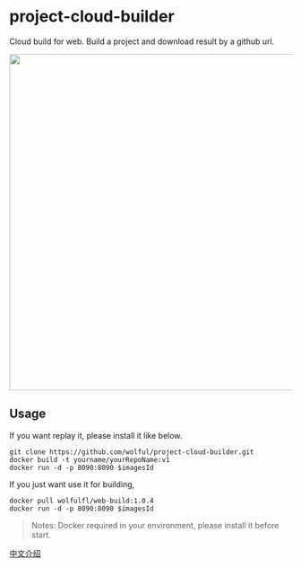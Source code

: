 # project-cloud-builder
Cloud build for web. Build a project and download result by a github url.

<img src="https://img.alicdn.com/tfs/TB1dkkQboGF3KVjSZFmXXbqPXXa-600-499.gif" width="600" />

## Usage

If you want replay it, please install it like below.

```
git clone https://github.com/wolful/project-cloud-builder.git
docker build -t yourname/yourRepoName:v1
docker run -d -p 8090:8090 $imagesId
```

If you just want use it for building,

```
docker pull wolfulfl/web-build:1.0.4
docker run -d -p 8090:8090 $imagesId
```

> Notes: Docker required in your environment, please install it before start.

[中文介绍](https://www.wisewufu.com/2019/06/09/cloud-build-base/)
